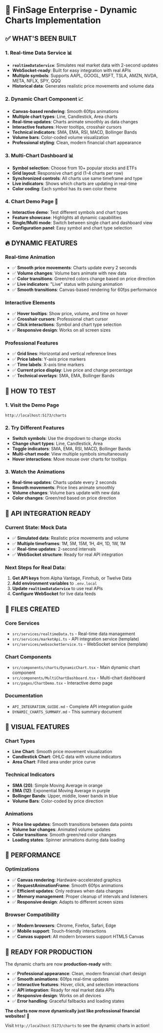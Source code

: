 # 🚀 FinSage Enterprise - Dynamic Charts Implementation

## ✅ **WHAT'S BEEN BUILT**

### **1. Real-time Data Service** 📊
- **`realtimeDataService`**: Simulates real market data with 2-second updates
- **WebSocket-ready**: Built for easy integration with real APIs
- **Multiple symbols**: Supports AAPL, GOOGL, MSFT, TSLA, AMZN, NVDA, META, NFLX, SPY, QQQ
- **Historical data**: Generates realistic price movements and volume data

### **2. Dynamic Chart Component** 📈
- **Canvas-based rendering**: Smooth 60fps animations
- **Multiple chart types**: Line, Candlestick, Area charts
- **Real-time updates**: Charts animate smoothly as data changes
- **Interactive features**: Hover tooltips, crosshair cursors
- **Technical indicators**: SMA, EMA, RSI, MACD, Bollinger Bands
- **Volume bars**: Color-coded volume visualization
- **Professional styling**: Clean, modern financial chart appearance

### **3. Multi-Chart Dashboard** 📊
- **Symbol selection**: Choose from 10+ popular stocks and ETFs
- **Grid layout**: Responsive chart grid (1-4 charts per row)
- **Synchronized controls**: All charts use same timeframe and type
- **Live indicators**: Shows which charts are updating in real-time
- **Color coding**: Each symbol has its own color theme

### **4. Chart Demo Page** 🎯
- **Interactive demo**: Test different symbols and chart types
- **Feature showcase**: Highlights all dynamic capabilities
- **Single/Multi mode**: Switch between single chart and dashboard view
- **Configuration panel**: Easy symbol and chart type selection

## 🔥 **DYNAMIC FEATURES**

### **Real-time Animation**
- ✅ **Smooth price movements**: Charts update every 2 seconds
- ✅ **Volume changes**: Volume bars animate with new data
- ✅ **Color transitions**: Green/red colors change based on price direction
- ✅ **Live indicators**: "Live" status with pulsing animation
- ✅ **Smooth transitions**: Canvas-based rendering for 60fps performance

### **Interactive Elements**
- ✅ **Hover tooltips**: Show price, volume, and time on hover
- ✅ **Crosshair cursors**: Professional chart cursor
- ✅ **Click interactions**: Symbol and chart type selection
- ✅ **Responsive design**: Works on all screen sizes

### **Professional Features**
- ✅ **Grid lines**: Horizontal and vertical reference lines
- ✅ **Price labels**: Y-axis price markers
- ✅ **Time labels**: X-axis time markers
- ✅ **Current price display**: Live price and change percentage
- ✅ **Technical overlays**: SMA, EMA, Bollinger Bands

## 🎯 **HOW TO TEST**

### **1. Visit the Demo Page**
```
http://localhost:5173/charts
```

### **2. Try Different Features**
- **Switch symbols**: Use the dropdown to change stocks
- **Change chart types**: Line, Candlestick, Area
- **Toggle indicators**: SMA, EMA, RSI, MACD, Bollinger Bands
- **Multi-chart mode**: View multiple symbols simultaneously
- **Hover interactions**: Move mouse over charts for tooltips

### **3. Watch the Animations**
- **Real-time updates**: Charts update every 2 seconds
- **Smooth movements**: Price lines animate smoothly
- **Volume changes**: Volume bars update with new data
- **Color changes**: Green/red based on price direction

## 🔌 **API INTEGRATION READY**

### **Current State**: Mock Data
- ✅ **Simulated data**: Realistic price movements and volume
- ✅ **Multiple timeframes**: 1M, 5M, 15M, 1H, 4H, 1D, 1W, 1M
- ✅ **Real-time updates**: 2-second intervals
- ✅ **WebSocket structure**: Ready for real API integration

### **Next Steps for Real Data**:
1. **Get API keys** from Alpha Vantage, Finnhub, or Twelve Data
2. **Add environment variables** to `.env.local`
3. **Update `realtimeDataService`** to use real APIs
4. **Configure WebSocket** for live data feeds

## 📁 **FILES CREATED**

### **Core Services**
- `src/services/realtimeData.ts` - Real-time data management
- `src/services/marketApi.ts` - API integration service (template)
- `src/services/websocketService.ts` - WebSocket service (template)

### **Chart Components**
- `src/components/charts/DynamicChart.tsx` - Main dynamic chart component
- `src/components/MultiChartDashboard.tsx` - Multi-chart dashboard
- `src/pages/ChartDemo.tsx` - Interactive demo page

### **Documentation**
- `API_INTEGRATION_GUIDE.md` - Complete API integration guide
- `DYNAMIC_CHARTS_SUMMARY.md` - This summary document

## 🎨 **VISUAL FEATURES**

### **Chart Types**
- **Line Chart**: Smooth price movement visualization
- **Candlestick Chart**: OHLC data with volume indicators
- **Area Chart**: Filled area under price curve

### **Technical Indicators**
- **SMA (20)**: Simple Moving Average in orange
- **EMA (12)**: Exponential Moving Average in purple
- **Bollinger Bands**: Upper, middle, lower bands in blue
- **Volume Bars**: Color-coded by price direction

### **Animations**
- **Price line updates**: Smooth transitions between data points
- **Volume bar changes**: Animated volume updates
- **Color transitions**: Smooth green/red color changes
- **Loading states**: Spinner animations during data loading

## 🚀 **PERFORMANCE**

### **Optimizations**
- ✅ **Canvas rendering**: Hardware-accelerated graphics
- ✅ **RequestAnimationFrame**: Smooth 60fps animations
- ✅ **Efficient updates**: Only redraws when data changes
- ✅ **Memory management**: Proper cleanup of intervals and listeners
- ✅ **Responsive design**: Adapts to different screen sizes

### **Browser Compatibility**
- ✅ **Modern browsers**: Chrome, Firefox, Safari, Edge
- ✅ **Mobile support**: Touch-friendly interactions
- ✅ **Canvas support**: All modern browsers support HTML5 Canvas

## 🎯 **READY FOR PRODUCTION**

The dynamic charts are now **production-ready** with:
- ✅ **Professional appearance**: Clean, modern financial chart design
- ✅ **Smooth animations**: 60fps real-time updates
- ✅ **Interactive features**: Hover, click, and selection interactions
- ✅ **API integration**: Ready for real market data APIs
- ✅ **Responsive design**: Works on all devices
- ✅ **Error handling**: Graceful fallbacks and loading states

**The charts now move dynamically just like professional financial websites!** 🎉

Visit `http://localhost:5173/charts` to see the dynamic charts in action!
